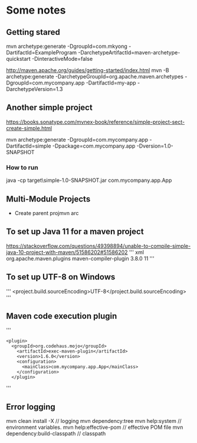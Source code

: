 # Some notes

## Getting stared

mvn archetype:generate -DgroupId=com.mkyong -DartifactId=ExampleProgram -DarchetypeArtifactId=maven-archetype-quickstart -DinteractiveMode=false

<http://maven.apache.org/guides/getting-started/index.html>
mvn -B archetype:generate -DarchetypeGroupId=org.apache.maven.archetypes -DgroupId=com.mycompany.app -DartifactId=my-app -DarchetypeVersion=1.3

## Another simple project

<https://books.sonatype.com/mvnex-book/reference/simple-project-sect-create-simple.html>

mvn archetype:generate -DgroupId=com.mycompany.app -DartifactId=simple -Dpackage=com.mycompany.app -Dversion=1.0-SNAPSHOT

### How to run

java -cp target\simple-1.0-SNAPSHOT.jar com.mycompany.app.App

## Multi-Module Projects

- Create parent projmvn arc

## To set up Java 11 for a maven project

<https://stackoverflow.com/questions/49398894/unable-to-compile-simple-java-10-project-with-maven/51586202#51586202>
''' xml
<plugin>
    <groupId>org.apache.maven.plugins</groupId>
    <artifactId>maven-compiler-plugin</artifactId>
    <version>3.8.0</version>
    <configuration>
        <release>11</release>   <!-- or <release>10</release>-->
    </configuration>
</plugin>
'''

## To set up UTF-8 on Windows

'''
  <properties>
    <project.build.sourceEncoding>UTF-8</project.build.sourceEncoding>
  </properties>
'''

## Maven code execution plugin

'''
<build>
  <plugins>

    <plugin>
      <groupId>org.codehaus.mojo</groupId>
        <artifactId>exec-maven-plugin</artifactId>
        <version>1.6.0</version>
        <configuration>
          <mainClass>com.mycompany.app.App</mainClass>
        </configuration>
      </plugin>

  </plugins>
</build>
'''

## Error logging

mvn clean install -X // logging
mvn dependency:tree
mvn help:system   // environment variables.
mvn help:effective-pom  // effective POM file
mvn dependency:build-classpath  // classpath